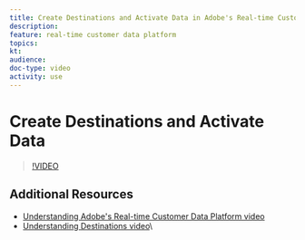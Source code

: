 ```yaml
---
title: Create Destinations and Activate Data in Adobe's Real-time Customer Data Platform (RTCDP)
description: 
feature: real-time customer data platform
topics:
kt: 
audience: 
doc-type: video
activity: use
---
```


# Create Destinations and Activate Data

>[!VIDEO](https://video.tv.adobe.com/v/29710?quality=12)

## Additional Resources

* [Understanding Adobe's Real-time Customer Data Platform video](understanding-the-real-time-customer-data-platform.md)
* [Understanding Destinations video](understanding-destinations.md)\
